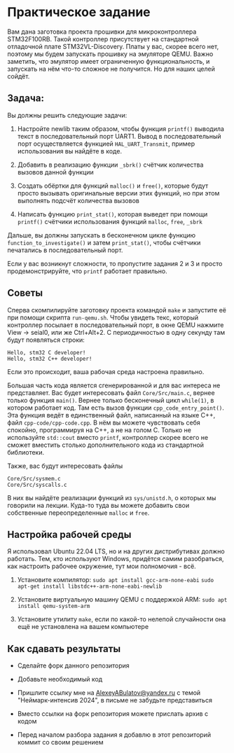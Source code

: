 Практическое задание
===

Вам дана заготовка проекта прошивки для микроконтроллера STM32F100RB. Такой контроллер присутствует на стандартной отладочной плате STM32VL-Discovery. Платы у вас, скорее всего нет, поэтому мы будем запускать прошивку на эмуляторе QEMU. Важно заметить, что эмулятор имеет ограниченную функциональность, и запускать на нём что-то сложное не получится. Но для наших целей сойдёт.


## Задача:

Вы должны решить следующие задачи:

1. Настройте newlib таким образом, чтобы функция `printf()` выводила текст в последовательный порт UART1. Вывод в последовательный порт осуществляется функцией `HAL_UART_Transmit`, пример использования вы найдёте в коде.

2. Добавить в реализацию функции `_sbrk()` счётчик количества вызовов данной функции

3. Создать обёртки для функций `malloc()` и `free()`, которые будут просто вызывать оригинальные версии этих функций, но при этом выполнять подсчёт количества вызовов

4. Написать функцию `print_stat()`, которая выведет при помощи `printf()` счётчики использования функций `malloc`, `free`, `_sbrk`

Дальше, вы должны запускать в бесконечном цикле функцию `function_to_investigate()` и затем `print_stat()`, чтобы счётчики печатались в последовательный порт.

Если у вас возникнут сложности, то пропустите задания 2 и 3 и просто продемонстрируйте, что `printf` работает правильно.

## Советы

Сперва скомпилируйте заготовку проекта командой `make` и запустите её при помощи скрипта `run-qemu.sh`. Чтобы увидеть текс, который контроллер посылает в последовательный порт, в окне QEMU нажмите View -> seial0, или же Ctrl+Alt+2. С периодичностью в одну секунду там будут появляться строки:

```
Hello, stm32 C developer!
Hello, stm32 C++ developer!
```

Если это происходит, ваша рабочая среда настроена правильно.


Большая часть кода является сгенерированной и для вас интереса не представляет. Вас будет интересовать файл `Core/Src/main.c`, вернее только функция `main()`. Вернее только бесконечный цикл `while(1)`, в котором работает код. Там есть вызов функции `cpp_code_entry_point()`. Эта функция ведёт в единственный файл, написанный на языке C++, файл `cpp-code/cpp-code.cpp`. В нём вы можете чувствовать себя спокойно, программируя на C++, а не на голом C. Только не используйте `std::cout` вместо `printf`, контроллер скорее всего не сможет вместить столько дополнительного кода из стандартной библиотеки.

Также, вас будут интересовать файлы

```
Core/Src/sysmem.c
Core/Src/syscalls.c
```

В них вы найдёте реализации функций из `sys/unistd.h`, о которых мы говорили на лекции. Куда-то туда вы можете добавить свои собственные переопределенные `malloc` и `free`.


## Настройка рабочей среды

Я использовал Ubuntu 22.04 LTS, но и на других дистрибутивах должно работать. Тем, кто используют Windows, придётся самим разобраться, как настроить рабочее окружение, тут мои полномочия - всё.

1. Установите компилятор: `sudo apt install gcc-arm-none-eabi`
`sudo apt-get install libstdc++-arm-none-eabi-newlib`

2. Установите виртуальную машину QEMU с поддержкой ARM: `sudo apt install qemu-system-arm`

3. Установите утилиту `make`, если по какой-то нелепой случайности она ещё не установлена на вашем компьютере


## Как сдавать результаты

- Сделайте форк данного репозитория

- Добавьте необходимый код

- Пришлите ссылку мне на AlexeyABulatov@yandex.ru с темой "Неймарк-интенсив 2024", в письме не забудьте представиться

- Вместо ссылки на форк репозитория можете прислать архив с кодом

- Перед началом разбора задания я добавлю в этот репозиторий коммит со своим решением
